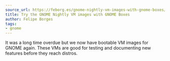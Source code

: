 ```yaml
---
source_url: https://feborg.es/gnome-nightly-vm-images-with-gnome-boxes/
title: Try the GNOME Nightly VM images with GNOME Boxes
author: Felipe Borges
tags:
- gnome
---
```


It was a long time overdue but we now have bootable VM images for GNOME again. These VMs are good for testing and documenting new features before they reach distros.
